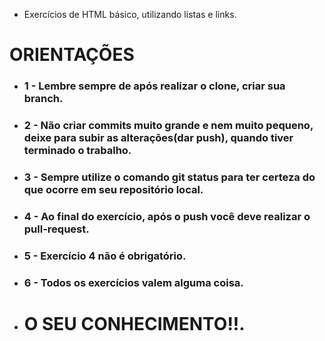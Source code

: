 
- Exercícios de HTML básico, utilizando listas e links.

# ORIENTAÇÕES
- ### 1 - Lembre sempre de após realizar o clone, criar sua branch.

- ### 2 - Não criar commits muito grande e nem muito pequeno, deixe para subir as alterações(dar push), quando tiver terminado o trabalho.

- ### 3 - Sempre utilize o comando git status para ter certeza do que ocorre em seu repositório local.

- ### 4 - Ao final do exercício, após o push você deve realizar o pull-request.

- ### 5 - Exercício 4 não é obrigatório.

- ### 6 - Todos os exercícios valem alguma coisa.

- # O SEU CONHECIMENTO!!.
